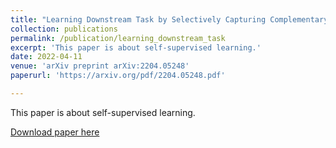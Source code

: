 ```yaml
---
title: "Learning Downstream Task by Selectively Capturing Complementary Knowledge from Multiple Self-supervisedly Learning Pretexts"
collection: publications
permalink: /publication/learning_downstream_task
excerpt: 'This paper is about self-supervised learning.'
date: 2022-04-11
venue: 'arXiv preprint arXiv:2204.05248'
paperurl: 'https://arxiv.org/pdf/2204.05248.pdf'

---
```

This paper is about self-supervised learning.

[Download paper here](https://arxiv.org/pdf/2204.05248.pdf)
